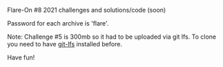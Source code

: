 Flare-On #8 2021 challenges and solutions/code (soon)

Password for each archive is 'flare'.

Note: Challenge #5 is 300mb so it had to be uploaded via git lfs.
To clone you need to have [git-lfs](https://git-lfs.com) installed before.

Have fun!
